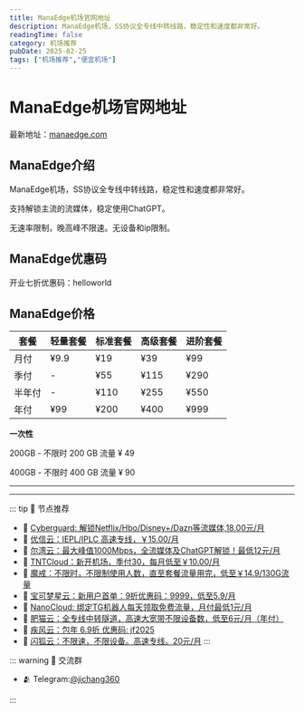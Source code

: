 ```yaml
---
title: ManaEdge机场官网地址
description: ManaEdge机场，SS协议全专线中转线路，稳定性和速度都非常好。
readingTime: false
category: 机场推荐
pubDate: 2025-02-25
tags: ["机场推荐","便宜机场"]
---
```


# ManaEdge机场官网地址

最新地址：[manaedge.com](https://a.suola.link/youxinyun)

## ManaEdge介绍

ManaEdge机场，SS协议全专线中转线路，稳定性和速度都非常好。

支持解锁主流的流媒体，稳定使用ChatGPT。

无速率限制，晚高峰不限速。无设备和ip限制。

## ManaEdge优惠码

开业七折优惠码：helloworld

## ManaEdge价格

|套餐|轻量套餐|标准套餐|高级套餐|进阶套餐|
|----|----|----|----|----|
|月付|¥9.9|¥19|¥39|¥99|
|季付|-|¥55|¥115|¥290|
|半年付|-|¥110|¥255|¥550|
|年付|¥99|¥200|¥400|¥999|

**一次性**

200GB - 不限时 200 GB 流量 ¥ 49

400GB - 不限时 400 GB 流量 ¥ 90

---------
---------

::: tip 🎉 节点推荐
- 🚀 [Cyberguard: 解锁Netflix/Hbo/Disney+/Dazn等流媒体,18.00元/月](https://www.cyberguard.best/#/register?code=XsreC0T5)<br>
- 🚀 [优信云：IEPL/IPLC 高速专线，￥15.00/月](https://www.优信云.com/#/register?code=JRtE5uIV)<br>
- 🚀 [尔湾云：最大峰值1000Mbps，全流媒体及ChatGPT解锁！最低12元/月](https://erwan6.net/auth/register?code=BoObCd)<br>
- 🚀 [TNTCloud：新开机场，季付30，每月低至￥10.00/月](https://haibing822.tntvipaff.cc/#/register?code=GtjJVgml)<br>
- 🚀 [魔戒：不限时，不限制使用人数，直至套餐流量用完，低至￥14.9/130G流量](https://mojie.app/#/register?code=sSdtPtLo)<br>
- 🚀 [宝可梦星云：新用户首单：9折优惠码：9999，低至5.9/月 ](https://love.521pokemon.com/register?code=56ERkkxp)<br>
- 🚀 [NanoCloud: 绑定TG机器人每天领取免费流量，月付最低1元/月](https://edu.uodoo.bid/auth/register?code=JMiOQDHf)<br>
- 🚀 [肥猫云：全专线中转隧道，高速大宽带不限设备数，低至6元/月（年付）](https://fchb1188.fcvipaff.cc/register?aff=X1vZd2wf)<br>
- 🚀 [疾风云：包年 6.9折 优惠码: jf2025](https://homes.tr25.cn?code=ReCm)<br>
- 🚀 [闪狐云：不限速，不限设备。高速专线。20元/月](https://inv02.ffaff.cc/register?aff=WQApz2pv)
:::

::: warning  💬 交流群

- 🫂 Telegram:[@jichang360](https://t.me/jichang360)

:::
